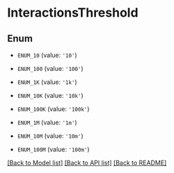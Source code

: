 # InteractionsThreshold


## Enum

* `ENUM_10` (value: `'10'`)

* `ENUM_100` (value: `'100'`)

* `ENUM_1K` (value: `'1k'`)

* `ENUM_10K` (value: `'10k'`)

* `ENUM_100K` (value: `'100k'`)

* `ENUM_1M` (value: `'1m'`)

* `ENUM_10M` (value: `'10m'`)

* `ENUM_100M` (value: `'100m'`)

[[Back to Model list]](../README.md#documentation-for-models) [[Back to API list]](../README.md#documentation-for-api-endpoints) [[Back to README]](../README.md)


